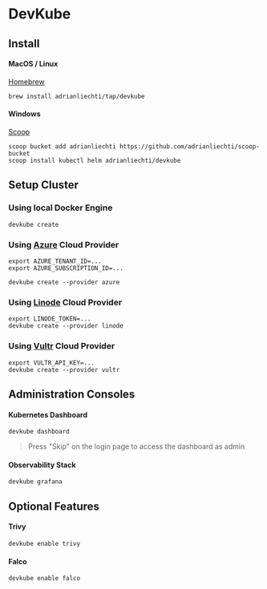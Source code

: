 # DevKube


## Install

#### MacOS / Linux

[Homebrew](https://brew.sh)

```
brew install adrianliechti/tap/devkube
```

#### Windows

[Scoop](https://scoop.sh)

```shell
scoop bucket add adrianliechti https://github.com/adrianliechti/scoop-bucket
scoop install kubectl helm adrianliechti/devkube
```


## Setup Cluster

### Using local Docker Engine

```shell
devkube create
```

### Using [Azure](https://azure.microsoft.com/en-us/services/kubernetes-service/) Cloud Provider

```shell
export AZURE_TENANT_ID=...
export AZURE_SUBSCRIPTION_ID=...

devkube create --provider azure
```

### Using [Linode](https://www.linode.com/) Cloud Provider

```shell
export LINODE_TOKEN=...
devkube create --provider linode
```

### Using [Vultr](https://www.vultr.com/) Cloud Provider

```shell
export VULTR_API_KEY=...
devkube create --provider vultr
```

## Administration Consoles

#### Kubernetes Dashboard

```shell
devkube dashboard
```

> Press "Skip" on the login page to access the dashboard as admin

#### Observability Stack

```shell
devkube grafana
```


## Optional Features

#### Trivy

```shell
devkube enable trivy
```

#### Falco

```shell
devkube enable falco
```